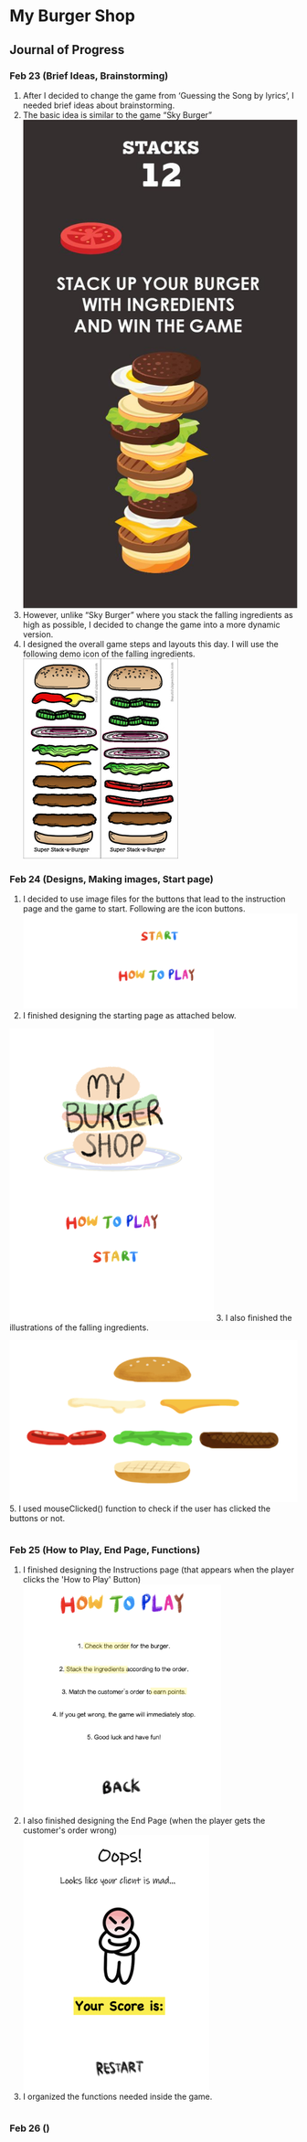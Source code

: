 # My Burger Shop

## Journal of Progress

### Feb 23 (Brief Ideas, Brainstorming)
1. After I decided to change the game from ‘Guessing the Song by lyrics’, I needed brief ideas about brainstorming. 
2. The basic idea is similar to the game “Sky Burger”
![](images/idea.png)
3. However, unlike “Sky Burger” where you stack the falling ingredients as high as possible, I decided to change the game into a more dynamic version.
4. I designed the overall game steps and layouts this day. 
I will use the following demo icon of the falling ingredients.
![](images/burgericon.png)

### Feb 24 (Designs, Making images, Start page)
1. I decided to use image files for the buttons that lead to the instruction page and the game to start. Following are the icon buttons.
![](images/buttons.png)
2. I finished designing the starting page as attached below. 

![](images/startpage1.png)
3. I also finished the illustrations of the falling ingredients. 

![](images/ingredients.png)
5. I used mouseClicked() function to check if the user has clicked the buttons or not.
```
```

### Feb 25 (How to Play, End Page, Functions)
1. I finished designing the Instructions page (that appears when the player clicks the 'How to Play' Button)
![](images/howto.png)
2. I also finished designing the End Page (when the player gets the customer's order wrong)
![](images/endpage1.png)
3. I organized the functions needed inside the game. 
```
```

### Feb 26 ()
